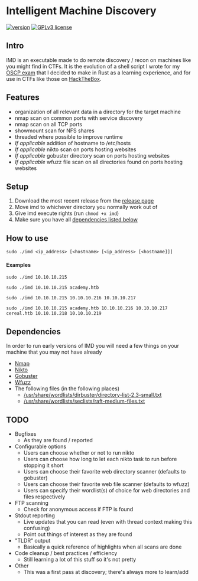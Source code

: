 # Intelligent Machine Discovery
[![version](https://img.shields.io/badge/version-1.0.1-blue.svg)](https://github.com/kmanc/intelligent_machine_discovery/releases/tag/1.0.1)
[![GPLv3 license](https://img.shields.io/badge/License-GPLv3-blue.svg)](https://www.gnu.org/licenses/gpl-3.0.txt)


## Intro
IMD is an executable made to do remote discovery / recon on machines like you might find in CTFs.
It is the evolution of a shell script I wrote for my [OSCP exam](https://www.offensive-security.com/pwk-oscp/) that I decided to make in Rust as a learning experience, and for use in CTFs like those on [HackTheBox](https://www.hackthebox.eu/).


## Features
- organization of all relevant data in a directory for the target machine
- nmap scan on common ports with service discovery
- nmap scan on all TCP ports
- showmount scan for NFS shares
- threaded where possible to improve runtime
- _If applicable_ addition of hostname to /etc/hosts
- _If applicable_ nikto scan on ports hosting websites
- _If applicable_ gobuster directory scan on ports hosting websites
- _If applicable_ wfuzz file scan on all directories found on ports hosting websites


## Setup
1. Download the most recent release from the [release page](https://github.com/kmanc/intelligent_machine_discovery/releases/)
2. Move imd to whichever directory you normally work out of
3. Give imd execute rights (run `chmod +x imd`)
4. Make sure you have all [dependencies listed below](#-dependencies)

## How to use

```
sudo ./imd <ip_address> [<hostname> [<ip_address> [<hostname]]]
```

#### Examples

```
sudo ./imd 10.10.10.215

sudo ./imd 10.10.10.215 academy.htb

sudo ./imd 10.10.10.215 10.10.10.216 10.10.10.217

sudo ./imd 10.10.10.215 academy.htb 10.10.10.216 10.10.10.217 cereal.htb 10.10.10.218 10.10.10.219
```


## <a name="dependencies"></a> Dependencies
In order to run early versions of IMD you will need a few things on your machine that you may not have already
- [Nmap](https://nmap.org/)
- [Nikto](https://cirt.net/Nikto2)
- [Gobuster](https://github.com/OJ/gobuster)
- [Wfuzz](https://github.com/xmendez/wfuzz)
- The following files (in the following places)
    - [/usr/share/wordlists/dirbuster/directory-list-2.3-small.txt](https://github.com/daviddias/node-dirbuster/blob/master/lists/directory-list-2.3-small.txt)
    - [/usr/share/wordlists/seclists/raft-medium-files.txt](https://github.com/danielmiessler/SecLists/blob/master/Discovery/Web-Content/raft-medium-files.txt)


## TODO
- Bugfixes
    - As they are found / reported
- Configurable options
    - Users can choose whether or not to run nikto
    - Users can choose how long to let each nikto task to run before stopping it short
    - Users can choose their favorite web directory scanner (defaults to gobuster)
    - Users can choose their favorite web file scanner (defaults to wfuzz)
    - Users can specify their wordlist(s) of choice for web directories and files respectively
- FTP scanning
    - Check for anonymous access if FTP is found
- Stdout reporting
    - Live updates that you can read (even with thread context making this confusing)
    - Point out things of interest as they are found
- "TLDR" output
    - Basically a quick reference of highlights when all scans are done
- Code cleanup / best practices / efficiency
    - Still learning a lot of this stuff so it's not pretty
- Other
    - This was a first pass at discovery; there's always more to learn/add
